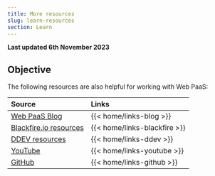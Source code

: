 ```yaml
---
title: More resources
slug: learn-resources
section: Learn
---
```


**Last updated 6th November 2023**



## Objective  

The following resources are also helpful for working with Web PaaS:

| Source            | Links |
| :---------------- | :------ |
| [Web PaaS Blog](https://platform.sh/blog)       |   {{< home/links-blog >}}   |
| [Blackfire.io resources](https://platform.sh/blog)       |   {{< home/links-blackfire >}}   |
| [DDEV resources](https://platform.sh/blog)       |   {{< home/links-ddev >}}   |
| [YouTube](https://www.youtube.com/@Platformsh)          |   {{< home/links-youtube >}}    |
| [GitHub](https://github.com/platformsh)    |  {{< home/links-github >}} |

